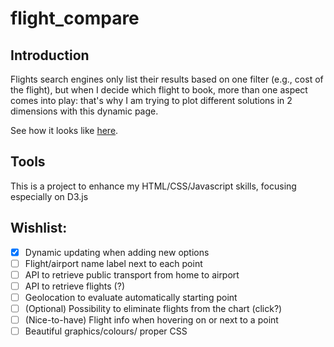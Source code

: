 # flight_compare

## Introduction

Flights search engines only list their results based on one filter (e.g., cost of the flight), but when I decide which flight to book, more than one aspect comes into play: that's why I am trying to plot different solutions in 2 dimensions with this dynamic page.

See how it looks like [here](https://kikics.github.io/flight_travels/).

## Tools

This is a project to enhance my HTML/CSS/Javascript skills, focusing especially on D3.js

## Wishlist:

- [x] Dynamic updating when adding new options
- [ ] Flight/airport name label next to each point
- [ ] API to retrieve public transport from home to airport
- [ ] API to retrieve flights (?)
- [ ] Geolocation to evaluate automatically starting point
- [ ] (Optional) Possibility to eliminate flights from the chart (click?)
- [ ] (Nice-to-have) Flight info when hovering on or next to a point
- [ ] Beautiful graphics/colours/ proper CSS
